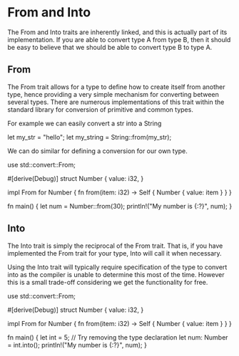 # From and Into

The From and Into traits are inherently linked, and this is actually part of its implementation. If you are able to convert type A from type B, then it should be easy to believe that we should be able to convert type B to type A.

## From

The From trait allows for a type to define how to create itself from another type, hence providing a very simple mechanism for converting between several types. There are numerous implementations of this trait within the standard library for conversion of primitive and common types.

For example we can easily convert a str into a String

let my_str = "hello";
let my_string = String::from(my_str);

We can do similar for defining a conversion for our own type.

use std::convert::From;

#[derive(Debug)]
struct Number {
value: i32,
}

impl From<i32> for Number {
fn from(item: i32) -> Self {
Number { value: item }
}
}

fn main() {
let num = Number::from(30);
println!("My number is {:?}", num);
}

## Into

The Into trait is simply the reciprocal of the From trait. That is, if you have implemented the From trait for your type, Into will call it when necessary.

Using the Into trait will typically require specification of the type to convert into as the compiler is unable to determine this most of the time. However this is a small trade-off considering we get the functionality for free.

use std::convert::From;

#[derive(Debug)]
struct Number {
value: i32,
}

impl From<i32> for Number {
fn from(item: i32) -> Self {
Number { value: item }
}
}

fn main() {
let int = 5;
// Try removing the type declaration
let num: Number = int.into();
println!("My number is {:?}", num);
}

